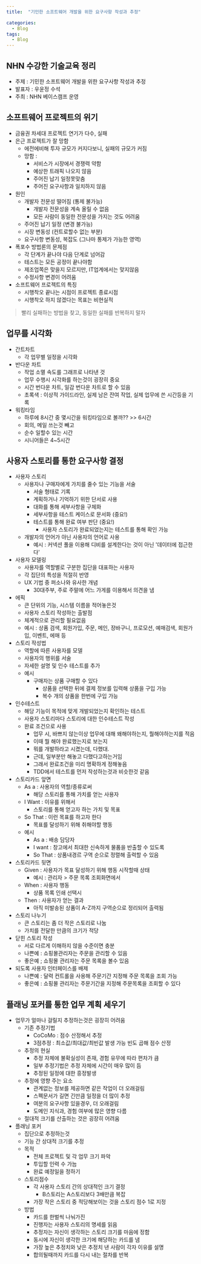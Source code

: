 ```yaml
---
title:  "기민한 소프트웨어 개발을 위한 요구사항 작성과 추정"

categories:
  - Blog
tags:
  - Blog
---
```

## NHN 수강한 기술교육 정리
- 주제 : 기민한 소프트웨어 개발을 위한 요구사항 작성과 추정
- 발표자 : 우윤정 수석
- 주최 : NHN 베이스캠프 운영

## 소프트웨어 프로젝트의 위기
- 금융권 차세대 프로젝트 연기가 다수, 실패
- 은근 프로젝트가 잘 망함
    - 에전에비해 투자 규모가 커지다보니, 실패의 규모가 커짐
    - 망함 :
        - 서비스가 시장에서 경쟁력 약함
        - 예상한 트래픽 나오지 않음
        - 주어진 납기 일정못맞춤
        - 주어진 요구사항과 일치하지 않음
- 원인
    - 개발자 전문성 떨어짐 (통제 불가능)
        - 개발자 전문성을 계속 올릴 수 없음
        - 모든 사람이 동일한 전문성을 가지는 것도 어려움
    - 주어진 납기 일정 (변경 불가능)
    - 시장 변동성 (컨트로할수 없는 부분)
    - 요구사항 변동성, 복잡도 (그나마 통제가 가능한 영역)
- 폭포수 방법론의 문제점
    - 각 단계가 끝나야 다음 단계로 넘어감
    - 테스트는 모든 공정이 끝나야함
    - 제조업쪽은 맞을지 모르지만, IT업계에서는 맞지않음
    - 수정사항 변경이 어려움
- 소프트웨어 프로젝트의 특징
    - 시행착오 끝나는 시점이 프로젝트 종료시점
    - 시행착오 하지 않겠다는 목표는 비현실적
> 빨리 실패하는 방법을 찾고, 동일한 실패를 반복하지 말자

## 업무를 시각화
- 간트차트
  - 각 업무별 일정을 시각화
- 반다운 차트
    - 작업 소멸 속도를 그래프로 나타낸 것
    - 업무 수행시 시각화를 하는것이 굉장히 중요
    - 시간 번다운 차트, 일감 번다운 차트로 할 수 있음
    - 초록색 : 이상적 가이드라인, 실제 남은 잔여 작업, 실제 업무에 쓴 시간등을 기록
- 워킹타임
    - 하루에 8시간 중 몇시간을 워킹타임으로 볼까?? >> 6시간
    - 회의, 메일 쓰는것 빼고
    - 순수 일할수 있는 시간
    - 시니어들은 4~5시간

## 사용자 스토리를 통한 요구사항 결정
- 사용자 스토리
    - 사용자나 구매자에게 가치를 줄수 있는 기능을 서술
        - 서술 형태로 기록
        - 계획하거나 기억하기 위한 단서로 사용
        - 대화를 통해 세부사항을 구체화
        - 세부사항을 테스트 케이스로 문서화 (중요!)
        - 테스트를 통해 완료 여부 판단 (중요!)
            - 사용자 스토리가 완료되었는지는 테스트를 통해 확인 가능
    - 개발자의 언어가 아닌 사용자의 언어로 사용
        - 예시 : 커넥션 풀을 이용해 디비를 설계한다는 것이 아닌 '데이터에 접근한다'
- 사용자 모델링
    - 사용자를 역할별로 구분한 집단을 대표하는 사용자
    - 각 집단의 특성을 적절히 반영
    - UX 기법 중 퍼소나와 유사한 개념
        - 30대주부, 주로 주말에 어느 가게를 이용해서 의견을 냄
- 에픽
    - 큰 단위의 기능, 시스템 이름을 적어놓은것
    - 사용자 스토리 작성하는 출발점
    - 체계적으로 관리할 필요없음
    - 예시 : 상품 검색, 회원가입, 주문, 메인, 장바구니, 프로모션, 예매검색, 회원가입, 이벤트, 에매 등
- 스토리 작성법
    - 역할에 따른 사용자를 모델
    - 사용자의 행위를 서술
    - 자세한 설명 및 인수 테스트를 추가
    - 예시
        - 구매자는 상품 구매할 수 있다
            - 상품을 선택한 뒤에 결제 정보를 입력해 상품을 구입 가능
            - 복수 개의 상품을 한번에 구입 가능
- 인수테스트
    - 해당 기능이 목적에 맞게 개발되었는지 확인하는 테스트
    - 사용자 스토리마다 스토리에 대한 인수테스트 작성
    - 완료 조건으로 사용
        - 업무 시, 바쁘지 않는이상 업무에 대해 왜해야하는지, 뭘해야하는지를 적음
        - 이때 뭘 해야 완료했는지로 보는지
        - 뭐를 개발하라고 시켰는데, 다했대.
        - 근데, 일부분만 해놓고 다했다고하는거임
        - 그래서 완료조건을 미리 명확하게 정해놓음
        - TDD에서 테스트를 먼저 작성하는것과 비슷한것 같음
- 스토리카드 앞면
    - As a : 사용자의 역할/종류로써
        - 해당 스토리를 통해 가치를 얻는 사용자
    - I Want : 이유를 위해서
        - 스토리를 통해 얻고자 하는 가치 및 목표
    - So That : 이런 목표를 하고자 한다
        - 목표를 달성하기 위해 취해야할 행동
    - 예시
        - As a : 배송 담당자
        - I want : 창고에서 최대한 신속하게 물품을 반출할 수 있도록
        - So That : 상품내경르 구역 순으로 정렬해 출력할 수 있음
- 스토리카드 뒷면
    - Given : 사용자가 목표 달성하기 위해 행동 시작할때 상태
        - 예시 : 관리자 > 주문 목록 조회화면에서
    - When : 사용자 행동
        - 상품 목록 인쇄 선택시
    - Then : 사용자가 얻는 결과
        - 아직 미발송된 상품이 A-Z까지 구역순으로 정리되어 출력됨
- 스토리 나누기
    - 큰 스토리는 좀 더 작은 스토리로 나눔
    - 가치를 전달한 만큼의 크기가 적당
- 닫힌 스토리 작성
    - 서로 다르게 이해하지 않을 수준이면 충분
    - 나쁜예 : 쇼핑몰관리자는 주문을 관리할 수 있음
    - 좋은예 ; 쇼핑몰 관리자는 주문 목록을 볼수 있음
- 되도록 사용자 인터페이스를 배제
    - 나쁜예 : 달력 컨트롤을 사용해 주문기간 지정해 주문 목록을 조회 가능
    - 좋은예 : 쇼핑몰 관리자는 주문기간을 지정해 주문목록을 조회할 수 있다

## 플래닝 포커를 통한 업무 계획 세우기
- 업무가 얼마나 걸릴지 추정하는것은 굉장히 어려움
    - 기존 추정기법
        - CoCoMo : 점수 산정해서 추정
        - 3점추정 : 최소값/최대값/최빈값 발생 가능 빈도 곱해 점수 산정
    - 추정의 현실
        - 추정 자체에 불확실성이 존재, 경험 유무에 따라 편차가 큼
        - 일부 추정기법은 추정 자체에 시간이 매우 많이 듬
        - 추정된 일정에 대한 흥정발생
    - 추정에 영향 주는 요소
        - 관계없는 정보를 제공하면 같은 작업이 더 오래걸림
        - 스펙문서가 길면 긴만큼 일정을 더 많이 추정
        - 여분의 요구사항 있을경우, 더 오래걸림
        - 도메인 지식과, 경험 여부에 많은 영향 다름
    - 절대적 크기를 산출하는 것은 굉장히 어려움
- 플래닝 포커
    - 집단으로 추정하는것
    - 기능 간 상대적 크기를 추정
    - 목적
        - 전체 프로젝트 및 각 업무 크기 파악
        - 투입할 인력 수 가늠
        - 완료 예정일을 정하기
    - 스토리점수
        - 각 사용자 스토리 간의 상대적인 크기 결정
            - B스토리는 A스토리보다 3배만큼 복잡
        - 가장 작은 스토리 중 적당해보이는 것을 스토리 점수 1로 지정
    - 방법
        - 카드를 한벌씩 나눠가진
        - 진행자는 사용자 스토리의 명세를 읽음
        - 추정자는 자신이 생각하는 스토리 크기를 마음에 정함
        - 동시에 자신이 생각한 크기에 해당하는 카드를 냄
        - 가장 높은 추정치와 낮은 추정치 낸 사람이 각자 이유를 설명
        - 합의될때까지 카드를 다시 내는 절차를 반복
